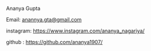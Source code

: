Ananya Gupta

Email: anannya.gta@gmail.com

instagram: https://www.instagram.com/ananya_nagariya/

github : https://github.com/ananya1907/
